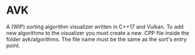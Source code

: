 # AVK
 A (WIP) sorting algorithm visualizer written in C++17 and Vulkan.
 To add new algorithms to the visualizer you must create a new .CPP file inside the folder avk/algorithms. The file name must be the same as the sort's entry point.
